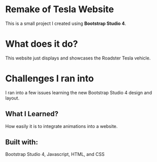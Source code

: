 # Remake of Tesla Website
This is a small project I created using **Bootstrap Studio 4**.

# What does it do?
This website just displays and showcases the Roadster Tesla vehicle.

# Challenges I ran into
I ran into a few issues learning the new Bootstrap Studio 4 design and layout.

## What I Learned?
How easily it is to integrate animations into a website.

## Built with:
Bootstrap Studio 4, Javascript, HTML, and CSS
